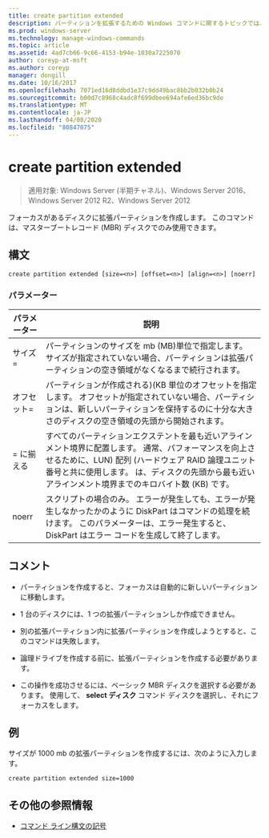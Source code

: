 ```yaml
---
title: create partition extended
description: パーティションを拡張するための Windows コマンドに関するトピックでは、フォーカスがあるディスクに拡張パーティションを作成します。
ms.prod: windows-server
ms.technology: manage-windows-commands
ms.topic: article
ms.assetid: 4ad7cb66-9c66-4153-b94e-1030a7225070
author: coreyp-at-msft
ms.author: coreyp
manager: dongill
ms.date: 10/16/2017
ms.openlocfilehash: 7071ed16d8ddbd1e37c9dd49bac8bb2b032b0b24
ms.sourcegitcommit: b00d7c8968c4adc8f699dbee694afe6ed36bc9de
ms.translationtype: MT
ms.contentlocale: ja-JP
ms.lasthandoff: 04/08/2020
ms.locfileid: "80847075"
---
```

# <a name="create-partition-extended"></a>create partition extended

>適用対象: Windows Server (半期チャネル)、Windows Server 2016、Windows Server 2012 R2、Windows Server 2012

フォーカスがあるディスクに拡張パーティションを作成します。 このコマンドは、マスターブートレコード (MBR) ディスクでのみ使用できます。

## <a name="syntax"></a>構文  
  
```  
create partition extended [size=<n>] [offset=<n>] [align=<n>] [noerr]  
```  
  
### <a name="parameters"></a>パラメーター  
  
|  パラメーター  |                                                                                                                             説明                                                                                                                              |
|-------------|----------------------------------------------------------------------------------------------------------------------------------------------------------------------------------------------------------------------------------------------------------------------|
|  サイズ\=<n>  |                                                  パーティションのサイズを mb \(MB\)単位で指定します。 サイズが指定されていない場合、パーティションは拡張パーティションの空き領域がなくなるまで続行されます。                                                  |
| オフセット\=<n> |                     パーティションが作成される\)\(KB 単位のオフセットを指定します。 オフセットが指定されていない場合、パーティションは、新しいパーティションを保持するのに十分な大きさのディスクの空き領域の先頭から開始されます。                      |
| \=<n> に揃える  | すべてのパーティションエクステントを最も近いアラインメント境界に配置します。 通常、パフォーマンスを向上させるために、LUN\) 配列 \(ハードウェア RAID 論理ユニット番号と共に使用します。 <n> は、ディスクの先頭から最も近いアラインメント境界までのキロバイト数 \(KB\) です。 |
|    noerr    |                                 スクリプトの場合のみ。 エラーが発生しても、エラーが発生しなかったかのように DiskPart はコマンドの処理を続けます。 このパラメーターは、エラー発生すると、DiskPart はエラー コードを生成して終了します。                                 |
  
## <a name="remarks"></a>コメント  
  
-   パーティションを作成すると、フォーカスは自動的に新しいパーティションに移動します。  
  
-   1 台のディスクには、1 つの拡張パーティションしか作成できません。  
  
-   別の拡張パーティション内に拡張パーティションを作成しようとすると、このコマンドは失敗します。  
  
-   論理ドライブを作成する前に、拡張パーティションを作成する必要があります。  
  
-   この操作を成功させるには、ベーシック MBR ディスクを選択する必要があります。 使用して、 **select ディスク** コマンド ディスクを選択し、それにフォーカスをします。  
  
## <a name="examples"></a><a name=BKMK_examples></a>例  
サイズが 1000 mb の拡張パーティションを作成するには、次のように入力します。  
  
```  
create partition extended size=1000  
```  
  
## <a name="additional-references"></a>その他の参照情報  
- [コマンド ライン構文の記号](command-line-syntax-key.md)  
  

  


